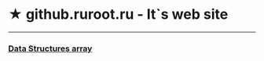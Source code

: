 # ★ github.ruroot.ru - It`s web site

- - - - - - - - - -
### [Data Structures array](https://github.com/ru-root/php-array-map)

